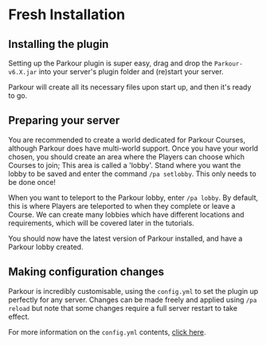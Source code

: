 Fresh Installation
======

## Installing the plugin

Setting up the Parkour plugin is super easy, drag and drop the `Parkour-v6.X.jar` into your server's plugin folder and (re)start your server.

Parkour will create all its necessary files upon start up, and then it's ready to go.

## Preparing your server

You are recommended to create a world dedicated for Parkour Courses, although Parkour does have multi-world support. Once you have your world chosen, you should create an area where the Players can choose which Courses to join; This area is called a 'lobby'. Stand where you want the lobby to be saved and enter the command `/pa setlobby`. This only needs to be done once!

When you want to teleport to the Parkour lobby, enter `/pa lobby`. By default, this is where Players are teleported to when they complete or leave a Course. We can create many lobbies which have different locations and requirements, which will be covered later in the tutorials.

You should now have the latest version of Parkour installed, and have a Parkour lobby created.

## Making configuration changes

Parkour is incredibly customisable, using the `config.yml` to set the plugin up perfectly for any server. Changes can be made freely and applied using `/pa reload` but note that some changes require a full server restart to take effect.

For more information on the `config.yml` contents, [click here](tutorials/plugin-config?id=configyml).
